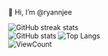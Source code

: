 👋 Hi, I’m @ryannjee

![GitHub streak stats](https://github-readme-streak-stats.herokuapp.com/?user=ryannjee)  
![GitHub stats](https://github-readme-stats.vercel.app/api?username=ryannjee&layout=compact)
![Top Langs](https://github-readme-stats.vercel.app/api/top-langs/?username=ryannjee)  
![ViewCount](https://komarev.com/ghpvc/?username=ryannjee&color=63c5da)

<!---
ryannjee/ryannjee is a ✨ special ✨ repository because its `README.md` (this file) appears on your GitHub profile.
You can click the Preview link to take a look at your changes.
--->
